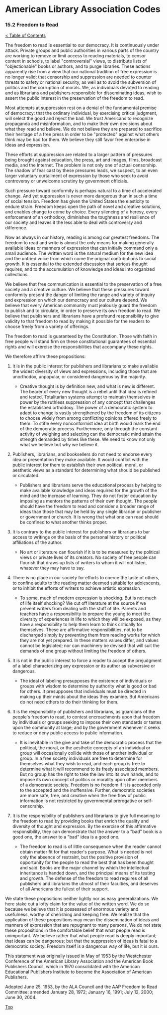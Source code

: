 [0]: ../README.md
[15.2]: freedom-to-read.md

# American Library Association Codes
### 15.2 Freedom to Read
[< Table of Contents][0]

The freedom to read is essential to our democracy. It is continuously under attack. Private groups and public authorities in various parts of the country are working to remove or limit access to reading materials, to censor content in schools, to label "controversial" views, to distribute lists of "objectionable" books or authors, and to purge libraries. These actions apparently rise from a view that our national tradition of free expression is no longer valid; that censorship and suppression are needed to counter threats to safety or national security, as well as to avoid the subversion of politics and the corruption of morals. We, as individuals devoted to reading and as librarians and publishers responsible for disseminating ideas, wish to assert the public interest in the preservation of the freedom to read.

Most attempts at suppression rest on a denial of the fundamental premise of democracy: that the ordinary individual, by exercising critical judgment, will select the good and reject the bad. We trust Americans to recognize propaganda and misinformation, and to make their own decisions about what they read and believe. We do not believe they are prepared to sacrifice their heritage of a free press in order to be "protected" against what others think may be bad for them. We believe they still favor free enterprise in ideas and expression.

These efforts at suppression are related to a larger pattern of pressures being brought against education, the press, art and images, films, broadcast media, and the Internet. The problem is not only one of actual censorship. The shadow of fear cast by these pressures leads, we suspect, to an even larger voluntary curtailment of expression by those who seek to avoid controversy or unwelcome scrutiny by government officials.

Such pressure toward conformity is perhaps natural to a time of accelerated change. And yet suppression is never more dangerous than in such a time of social tension. Freedom has given the United States the elasticity to endure strain. Freedom keeps open the path of novel and creative solutions, and enables change to come by choice. Every silencing of a heresy, every enforcement of an orthodoxy, diminishes the toughness and resilience of our society and leaves it the less able to deal with controversy and difference.

Now as always in our history, reading is among our greatest freedoms. The freedom to read and write is almost the only means for making generally available ideas or manners of expression that can initially command only a small audience. The written word is the natural medium for the new idea and the untried voice from which come the original contributions to social growth. It is essential to the extended discussion that serious thought requires, and to the accumulation of knowledge and ideas into organized collections.

We believe that free communication is essential to the preservation of a free society and a creative culture. We believe that these pressures toward conformity present the danger of limiting the range and variety of inquiry and expression on which our democracy and our culture depend. We believe that every American community must jealously guard the freedom to publish and to circulate, in order to preserve its own freedom to read. We believe that publishers and librarians have a profound responsibility to give validity to that freedom to read by making it possible for the readers to choose freely from a variety of offerings.

The freedom to read is guaranteed by the Constitution. Those with faith in free people will stand firm on these constitutional guarantees of essential rights and will exercise the responsibilities that accompany these rights.

We therefore affirm these propositions:

1. It is in the public interest for publishers and librarians to make available the widest diversity of views and expressions, including those that are unorthodox, unpopular, or considered dangerous by the majority.

	- Creative thought is by definition new, and what is new is different. The bearer of every new thought is a rebel until that idea is refined and tested. Totalitarian systems attempt to maintain themselves in power by the ruthless suppression of any concept that challenges the established orthodoxy. The power of a democratic system to adapt to change is vastly strengthened by the freedom of its citizens to choose widely from among conflicting opinions offered freely to them. To stifle every nonconformist idea at birth would mark the end of the democratic process. Furthermore, only through the constant activity of weighing and selecting can the democratic mind attain the strength demanded by times like these. We need to know not only what we believe but why we believe it.
  
2. Publishers, librarians, and booksellers do not need to endorse every idea or presentation they make available. It would conflict with the public interest for them to establish their own political, moral, or aesthetic views as a standard for determining what should be published or circulated.

  	- Publishers and librarians serve the educational process by helping to make available knowledge and ideas required for the growth of the mind and the increase of learning. They do not foster education by imposing as mentors the patterns of their own thought. The people should have the freedom to read and consider a broader range of ideas than those that may be held by any single librarian or publisher or government or church. It is wrong that what one can read should be confined to what another thinks proper.
 
3. It is contrary to the public interest for publishers or librarians to bar access to writings on the basis of the personal history or political affiliations of the author.

  	- No art or literature can flourish if it is to be measured by the political views or private lives of its creators. No society of free people can flourish that draws up lists of writers to whom it will not listen, whatever they may have to say.

4. There is no place in our society for efforts to coerce the taste of others, to confine adults to the reading matter deemed suitable for adolescents, or to inhibit the efforts of writers to achieve artistic expression.

  	- To some, much of modern expression is shocking. But is not much of life itself shocking? We cut off literature at the source if we prevent writers from dealing with the stuff of life. Parents and teachers have a responsibility to prepare the young to meet the diversity of experiences in life to which they will be exposed, as they have a responsibility to help them learn to think critically for themselves. These are affirmative responsibilities, not to be discharged simply by preventing them from reading works for which they are not yet prepared. In these matters values differ, and values cannot be legislated; nor can machinery be devised that will suit the demands of one group without limiting the freedom of others.
 
5. It is not in the public interest to force a reader to accept the prejudgment of a label characterizing any expression or its author as subversive or dangerous.

  	- The ideal of labeling presupposes the existence of individuals or groups with wisdom to determine by authority what is good or bad for others. It presupposes that individuals must be directed in making up their minds about the ideas they examine. But Americans do not need others to do their thinking for them.

6. It is the responsibility of publishers and librarians, as guardians of the people's freedom to read, to contest encroachments upon that freedom by individuals or groups seeking to impose their own standards or tastes upon the community at large; and by the government whenever it seeks to reduce or deny public access to public information.

  	- It is inevitable in the give and take of the democratic process that the political, the moral, or the aesthetic concepts of an individual or group will occasionally collide with those of another individual or group. In a free society individuals are free to determine for themselves what they wish to read, and each group is free to determine what it will recommend to its freely associated members. But no group has the right to take the law into its own hands, and to impose its own concept of politics or morality upon other members of a democratic society. Freedom is no freedom if it is accorded only to the accepted and the inoffensive. Further, democratic societies are more safe, free, and creative when the free flow of public information is not restricted by governmental prerogative or self-censorship.

7. It is the responsibility of publishers and librarians to give full meaning to the freedom to read by providing books that enrich the quality and diversity of thought and expression. By the exercise of this affirmative responsibility, they can demonstrate that the answer to a "bad" book is a good one, the answer to a "bad" idea is a good one.

  	- The freedom to read is of little consequence when the reader cannot obtain matter fit for that reader's purpose. What is needed is not only the absence of restraint, but the positive provision of opportunity for the people to read the best that has been thought and said. Books are the major channel by which the intellectual inheritance is handed down, and the principal means of its testing and growth. The defense of the freedom to read requires of all publishers and librarians the utmost of their faculties, and deserves of all Americans the fullest of their support.

We state these propositions neither lightly nor as easy generalizations. We here stake out a lofty claim for the value of the written word. We do so because we believe that it is possessed of enormous variety and usefulness, worthy of cherishing and keeping free. We realize that the application of these propositions may mean the dissemination of ideas and manners of expression that are repugnant to many persons. We do not state these propositions in the comfortable belief that what people read is unimportant. We believe rather that what people read is deeply important; that ideas can be dangerous; but that the suppression of ideas is fatal to a democratic society. Freedom itself is a dangerous way of life, but it is ours.

This statement was originally issued in May of 1953 by the Westchester Conference of the American Library Association and the American Book Publishers Council, which in 1970 consolidated with the American Educational Publishers Institute to become the Association of American Publishers.

Adopted June 25, 1953, by the ALA Council and the AAP Freedom to Read Committee; amended January 28, 1972; January 16, 1991; July 12, 2000; June 30, 2004.

[Top][15.2]
